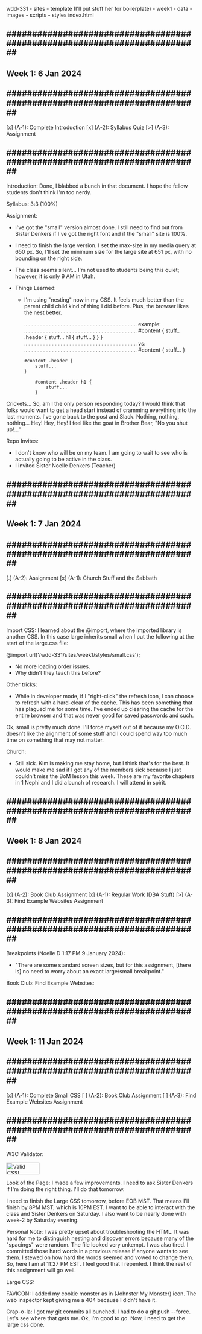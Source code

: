 wdd-331
    - sites
    - template (I'll put stuff her for boilerplate)
    - week1
        - data
        - images
        - scripts
        - styles
        index.html

## ########################################################################## ##
## Week 1: 6 Jan 2024
## ########################################################################## ##
[x] (A-1): Complete Introduction
[x] (A-2): Syllabus Quiz
[>] (A-3): Assignment
## ########################################################################## ##
Introduction: Done, I blabbed a bunch in that document. I hope the fellow 
students don't think I'm too nerdy.

Syllabus: 3:3 (100%)

Assignment:
- I've got the "small" version almost done. I still need to find out from Sister
  Denkers if I've got the right font and if the "small" site is 100%.

- I need to finish the large version. I set the max-size in my media query at
  650 px. So, I'll set the minimum size for the large site at 651 px, with no
  bounding on the right side.

- The class seems silent... I'm not used to students being this quiet; however,
  it is only 9 AM in Utah.

- Things Learned:
    - I'm using "nesting" now in my CSS. It feels much better than the parent 
      child child kind of thing I did before. Plus, the browser likes the nest
      better.

      ..........................................................................
      example:
      ..........................................................................
      #content {
        stuff..
        .header {
            stuff...
            h1 {
                stuff...
            }
        }
      }
      ..........................................................................
      vs:
      ..........................................................................
      #content {
        stuff...
      }

          #content .header {
              stuff...
          }

              #content .header h1 {
                  stuff...
              }

Crickets...
So, am I the only person responding today? I would think that folks would want
to get a head start instead of cramming everything into the last moments. I've
gone back to the post and Slack. Nothing, nothing, nothing... Hey! Hey, Hey! I
feel like the goat in Brother Bear, "No you shut up!..."

Repo Invites:
- I don't know who will be on my team. I am going to wait to see who is actually
  going to be active in the class.
- I invited Sister Noelle Denkers (Teacher)

## ########################################################################## ##
## Week 1: 7 Jan 2024
## ########################################################################## ##
[.] (A-2): Assignment
[x] (A-1): Church Stuff and the Sabbath
## ########################################################################## ##
Import CSS:
I learned about the @import, where the imported library is another CSS. In this
case large inherits small when I put the following at the start of the large.css
file:

@import url('/wdd-331/sites/week1/styles/small.css');

- No more loading order issues.
- Why didn't they teach this before?

Other tricks:
- While in developer mode, if I "right-click" the refresh icon, I can choose
  to refresh with a hard-clear of the cache. This has been something that has
  plagued me for some time. I've ended up clearing the cache for the entire
  browser and that was never good for saved passwords and such.

Ok, small is pretty much done. I'll force myself out of it because my O.C.D.
doesn't like the alignment of some stuff and I could spend way too much time on
something that may not matter.

Church:
- Still sick. Kim is making me stay home, but I think that's for the best. It
  would  make me sad if I got any of the members sick because I just couldn't
  miss the BoM lesson this week. These are my favorite chapters in 1 Nephi and I
  did a bunch of research. I will attend in spirit.

## ########################################################################## ##
## Week 1: 8 Jan 2024
## ########################################################################## ##
[x] (A-2): Book Club Assignment
[x] (A-1): Regular Work (DBA Stuff)
[>] (A-3): Find Example Websites Assignment
## ########################################################################## ##
Breakpoints (Noelle D 1:17 PM 9 January 2024):
  - "There are some standard screen sizes, but for this assignment, [there is]
    no need to worry about an exact large/small breakpoint."

Book Club:
Find Example Websites:

## ########################################################################## ##
## Week 1: 11 Jan 2024
## ########################################################################## ##
[x] (A-1): Complete Small CSS
[ ] (A-2): Book Club Assignment
[ ] (A-3): Find Example Websites Assignment
## ########################################################################## ##
W3C Validator:
<p>
    <a href="https://jigsaw.w3.org/css-validator/check/referer">
        <img style="border:0;width:88px;height:31px"
            src="https://jigsaw.w3.org/css-validator/images/vcss"
            alt="Valid CSS!" />
    </a>
</p>

Look of the Page:
I made a few improvements. I need to ask Sister Denkers if I'm doing the right
thing. I'll do that tomorrow.

I need to finish the Large CSS tomorrow, before EOB MST. That means I'll finish
by 8PM MST, which is 10PM EST. I want to be able to interact with the class and
Sister Denkers on Saturday. I also want to be nearly done with week-2 by 
Saturday evening.

Personal Note:
I was pretty upset about troubleshooting the HTML. It was hard for me to 
distinguish nesting and discover errors because many of the "spacings" were
random. The file looked very unkempt. I was also tired. I committed those hard
words in a previous release if anyone wants to see them. I stewed on how hard
the words seemed and vowed to change them. So, here I am at 11:27 PM EST. I feel
good that I repented. I think the rest of this assignment will go well.


Large CSS:



FAVICON:
I added my cookie monster as in (Johnster My Monster) icon. The web inspector
kept giving me a 404 because I didn't have it.

Crap-o-la:
I got my git commits all bunched. I had to do a git push --force. Let's see
where that gets me. Ok, I'm good to go. Now, I need to get the large css done.